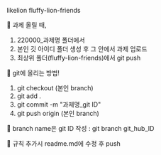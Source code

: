 likelion fluffy-lion-friends

📌 과제 올릴 때,

1. 220000\_과제명 폴더에서
2. 본인 깃 아이디 폴더 생성 후 그 안에서 과제 업로드
3. 최상위 폴더(fluffy-lion-friends)에서 git push

📌 git에 올리는 방법!

1. git checkout (본인 branch)
2. git add .
3. git commit -m "과제명\_git ID"
4. git push origin (본인 branch)

📌 branch name은 git ID 작성 : git branch git_hub_ID

📌 규칙 추가시 readme.md에 수정 후 push

